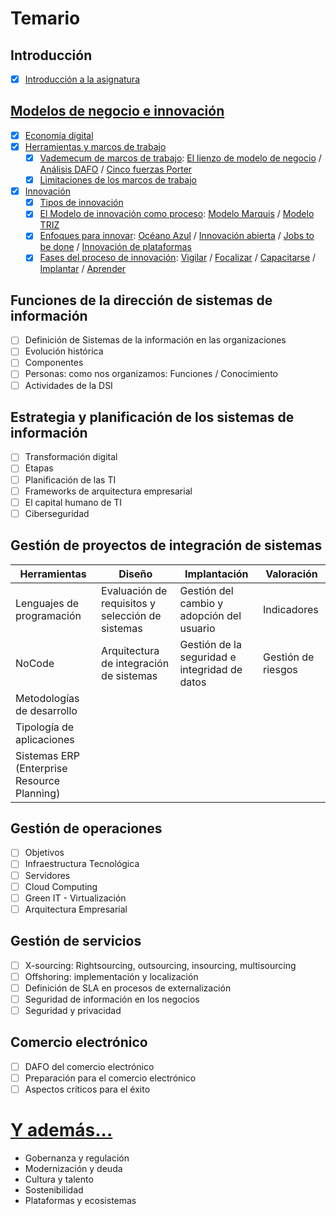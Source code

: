 # Temario

## Introducción

- [x] [Introducción a la asignatura](/temario/00-introduccionDSI.md)

## [Modelos de negocio e innovación](/temario/01-modelosNegocioInnovacion/README.md)

- [x] [Economía digital](/temario/01-modelosNegocioInnovacion/economiaDigital.md)
- [x] [Herramientas y marcos de trabajo](/temario/01-modelosNegocioInnovacion/marcosDeTrabajo.md)
  - [x] [Vademecum de marcos de trabajo](/temario/01-modelosNegocioInnovacion/marcosDeTrabajoVademecum.md): [El lienzo de modelo de negocio](/temario/01-modelosNegocioInnovacion/lienzoModeloNegocio/README.md) / [Análisis DAFO](/temario/01-modelosNegocioInnovacion/analisisDAFO/README.md) / [Cinco fuerzas Porter](/temario/01-modelosNegocioInnovacion/fiveForces/README.md)
  - [x] [Limitaciones de los marcos de trabajo](/temario/01-modelosNegocioInnovacion/antiPatrones.md)
- [x] [Innovación](/temario/01-modelosNegocioInnovacion/innovacion/README.md)
  - [x] [Tipos de innovación](/temario/01-modelosNegocioInnovacion/innovacion/tipos.md)
  - [x] [El Modelo de innovación como proceso](/temario/01-modelosNegocioInnovacion/innovacion/proceso.md): [Modelo Marquis](/temario/01-modelosNegocioInnovacion/innovacion/modeloMarquis.md) / [Modelo TRIZ](/temario/01-modelosNegocioInnovacion/innovacion/modeloTriz.md)
  - [x] [Enfoques para innovar](/temario/01-modelosNegocioInnovacion/innovacion/enfoques.md): [Océano Azul](/temario/01-modelosNegocioInnovacion/innovacion/oceanoAzul.md) / [Innovación abierta](/temario/01-modelosNegocioInnovacion/innovacion/innovacionAbierta.md) / [Jobs to be done](/temario/01-modelosNegocioInnovacion/innovacion/jobsToBeDone.md) / [Innovación de plataformas](/temario/01-modelosNegocioInnovacion/innovacion/dePlataformas.md)
  - [x] [Fases del proceso de innovación](/temario/01-modelosNegocioInnovacion/innovacion/proceso.md): [Vigilar](/temario/01-modelosNegocioInnovacion/innovacion/vigilanciaTecnologica.md) / [Focalizar](/temario/01-modelosNegocioInnovacion/innovacion/focalizar.md) / [Capacitarse](/temario/01-modelosNegocioInnovacion/innovacion/capacitarse.md) / [Implantar](/temario/01-modelosNegocioInnovacion/innovacion/implantar.md) / [Aprender](/temario/01-modelosNegocioInnovacion/innovacion/aprender.md)

## Funciones de la dirección de sistemas de información

- [ ] Definición de Sistemas de la información en las organizaciones
- [ ] Evolución histórica
- [ ] Componentes
- [ ] Personas: como nos organizamos: Funciones / Conocimiento
- [ ] Actividades de la DSI

## Estrategia y planificación de los sistemas de información

- [ ] Transformación digital
- [ ] Etapas
- [ ] Planificación de las TI
- [ ] Frameworks de arquitectura empresarial
- [ ] El capital humano de TI
- [ ] Ciberseguridad

## Gestión de proyectos de integración de sistemas

|Herramientas|Diseño|Implantación|Valoración|
|-|-|-|-|
|Lenguajes de programación|Evaluación de requisitos y selección de sistemas|Gestión del cambio y adopción del usuario|Indicadores|
|NoCode|Arquitectura de integración de sistemas|Gestión de la seguridad e integridad de datos|Gestión de riesgos|
|Metodologías de desarrollo|
|Tipología de aplicaciones|
|Sistemas ERP (Enterprise Resource Planning)|

## Gestión de operaciones

- [ ] Objetivos
- [ ] Infraestructura Tecnológica
- [ ] Servidores
- [ ] Cloud Computing
- [ ] Green IT - Virtualización
- [ ] Arquitectura Empresarial

## Gestión de servicios

- [ ] X-sourcing: Rightsourcing, outsourcing, insourcing, multisourcing
- [ ] Offshoring: implementación y localización
- [ ] Definición de SLA en procesos de externalización
- [ ] Seguridad de información en los negocios
- [ ] Seguridad y privacidad

## Comercio electrónico

- [ ] DAFO del comercio electrónico
- [ ] Preparación para el comercio electrónico
- [ ] Aspectos críticos para el éxito

# [Y además...](/documentos/refactoring/temasPropuestosCompleto.md)

- Gobernanza y regulación
- Modernización y deuda
- Cultura y talento
- Sostenibilidad
- Plataformas y ecosistemas
